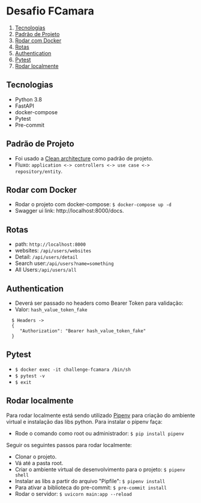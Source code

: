 # Desafio FCamara

1. [Tecnologias](#tecnologias)
2. [Padrão de Projeto](#padrão-de-projeto)
3. [Rodar com Docker](#rodar-com-docker)
4. [Rotas](#rotas)
5. [Authentication](#authentication)
6. [Pytest](#pytest)
7. [Rodar localmente](#rodar-localmente)


## Tecnologias
- Python 3.8
- FastAPI
- docker-compose
- Pytest
- Pre-commit

## Padrão de Projeto
- Foi usado a [Clean architecture](https://blog.cleancoder.com/uncle-bob/2012/08/13/the-clean-architecture.html) como padrão de projeto.
- Fluxo: `application <-> controllers <-> use case <-> repository/entity`.

## Rodar com Docker
- Rodar o projeto com docker-compose: `$ docker-compose up -d`
- Swagger ui link: http://localhost:8000/docs.

## Rotas
- path: `http://localhost:8000`
- websites: `/api/users/websites`
- Detail: `/api/users/detail`
- Search user:`/api/users?name=something`
- All Users:`/api/users/all`

## Authentication
- Deverá ser passado no headers como Bearer Token para validação:
- Valor: `hash_value_token_fake`
```shell
  $ Headers ->
  {
     "Authorization": "Bearer hash_value_token_fake"
  }
```

## Pytest
- `$ docker exec -it challenge-fcamara /bin/sh`
- `$ pytest -v`
- `$ exit`

## Rodar localmente
Para rodar localmente está sendo utilizado [Pipenv](https://pipenv-fork.readthedocs.io/en/latest/basics.html) para criação do ambiente virtual e instalação das libs python. Para instalar o pipenv faça:
- Rode o comando como root ou administrador: `$ pip install pipenv`

Seguir os seguintes passos para rodar localmente:
- Clonar o projeto.
- Vá até a pasta root.
- Criar o ambiente virtual de desenvolvimento para o projeto: `$ pipenv shell`
- Instalar as libs a partir do arquivo "Pipfile": `$ pipenv install`
- Para ativar a biblioteca do pre-commit: `$ pre-commit install`
- Rodar o servidor: `$ uvicorn main:app --reload`